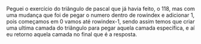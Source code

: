 Peguei o exercício do triângulo de pascal que já havia feito, o 118, mas com uma mudança que foi de pegar o numero dentro de rowindex e adicionar 1, pois começamos em 0 vamos até rowindex-1, sendo assim temos que criar uma ultima camada do triângulo para pegar aquela camada específica, e aí eu retorno aquela camada no final que é a resposta.